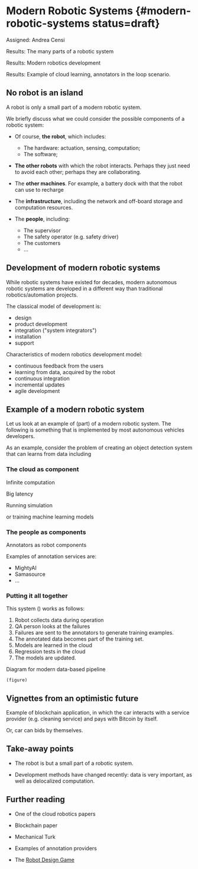 # Modern Robotic Systems {#modern-robotic-systems status=draft}

Assigned: Andrea Censi

<div class='requirements' markdown="1">

Results: The many parts of a robotic system

Results: Modern robotics development

Results: Example of cloud learning, annotators in the loop scenario.

</div>

## No robot is an island

A robot is only a small part of a modern robotic system.

We briefly discuss what we could consider the possible components of a robotic
system:

- Of course, **the robot**, which includes:

  - The hardware: actuation, sensing, computation;
  - The software;

- **The other robots** with which the robot interacts. Perhaps they just need to avoid each other; perhaps they are collaborating.

- The **other machines**. For example, a battery dock with that the
robot can use to recharge

- The **infrastructure**, including the network and off-board
storage and computation resources.

- The **people**, including:

  - The supervisor
  - The safety operator (e.g. safety driver)
  - The customers
  - ...


## Development of modern robotic systems

While robotic systems have existed for decades, modern
autonomous robotic systems are developed in a different way than
traditional robotics/automation projects.

The classical model of development is:

* design
* product development
* integration ("system integrators")
* installation
* support

Characteristics of modern robotics development model:

- continuous feedback from the users
- learning from data, acquired by the robot
- continuous integration
- incremental updates
- agile development

<!-- ### Industry 4.0

A buzzword they use in Europe -->


## Example of a modern robotic system

Let us look at an example of (part) of a modern robotic system.
The following is something that is implemented by most autonomous
vehicles developers.

As an example, consider the problem of creating an object
detection system that can learns from data including


### The cloud as component

Infinite computation

Big latency

Running simulation

or training machine learning models

### The people as components

Annotators as robot components

Examples of annotation services are:

* MightyAI
* Samasource
* ...

### Putting it all together

This system ([](#fig:modern-data)) works as follows:

1. Robot collects data during operation
2. QA person looks at the failures
5. Failures are sent to the annotators to generate training examples.
6. The annotated data becomes part of the training set.
3. Models are learned in the cloud
4. Regression tests in the cloud
3. The models are updated.


<div figure-id="fig:modern-data">
    <figcaption>Diagram for modern data-based pipeline</figcaption>

    (figure)
</div>

## Vignettes from an optimistic future

Example of blockchain application, in which the car
interacts with a service provider (e.g. cleaning service) and pays
with Bitcoin by itself.

Or, car can bids by themselves.

## Take-away points

- The robot is but a small part of a robotic system.

- Development methods have changed recently: data is very important,
  as well as delocalized computation.


## Further reading

* One of the cloud robotics papers

* Blockchain paper

* Mechanical Turk

* Examples of annotation providers

* The [Robot Design Game][rdg]


[rdg]: http://robot-design.org

<!--
## Examples in Duckietown

* A cloud-in-the-loop project is one of the projects available.


## Trade-offs and design considerations

### Centralized vs Distributed -->
